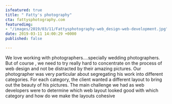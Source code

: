 ```yaml
---
isfeatured: true
title: " Fatty's photography"
cta: fattysphotography.com
featuredimg:
- "/images/2019/03/11/Fattysphotography-web_design-web-development.jpg"
date: 2019-03-11 14:00:29 +0000
published: false

---
```

We love working with photographers....specially wedding photographers. But of course , we need to try really hard to concentrate on the process of web design and not be distracted by their amazing pictures.  Our photographer was very particular about segregating his work into different categories. For each category, the client wanted a different layout to bring out the beauty of his pictures.  The main challenge we had as web developers were to determine which web layout looked good with which category and how do we make the layouts cohesive 